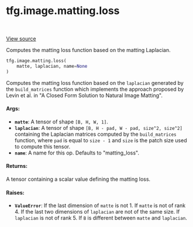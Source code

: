 <div itemscope itemtype="http://developers.google.com/ReferenceObject">
<meta itemprop="name" content="tfg.image.matting.loss" />
<meta itemprop="path" content="Stable" />
</div>

# tfg.image.matting.loss

<!-- Insert buttons and diff -->

<table class="tfo-notebook-buttons tfo-api" align="left">
</table>

<a target="_blank" href="https://github.com/tensorflow/graphics/blob/master/tensorflow_graphics/image/matting.py">View source</a>



Computes the matting loss function based on the matting Laplacian.

```python
tfg.image.matting.loss(
    matte, laplacian, name=None
)
```



<!-- Placeholder for "Used in" -->

Computes the matting loss function based on the `laplacian` generated by the
`build_matrices` function which implements the approach proposed by Levin
et al. in "A Closed Form Solution to Natural Image Matting".

#### Args:


* <b>`matte`</b>: A tensor of shape `[B, H, W, 1]`.
* <b>`laplacian`</b>: A tensor of shape `[B, H - pad, W - pad, size^2, size^2]`
  containing the Laplacian matrices computed by the `build_matrices`
  function, where `pad` is equal to `size - 1` and `size` is the patch size
  used to compute this tensor.
* <b>`name`</b>: A name for this op. Defaults to "matting_loss".


#### Returns:

A tensor containing a scalar value defining the matting loss.



#### Raises:


* <b>`ValueError`</b>: If the last dimension of `matte` is not 1. If `matte` is not
of rank 4. If the last two dimensions of `laplacian` are not of the
same size. If `laplacian` is not of rank 5. If `B` is different
between `matte` and `laplacian`.